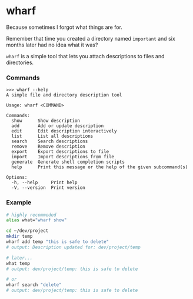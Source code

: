 # wharf

Because sometimes I forgot what things are for.

Remember that time you created a directory named `important` and six months later had no idea what it was?

`wharf` is a simple tool that lets you attach descriptions to files and directories.

### Commands

```text
>>> wharf --help
A simple file and directory description tool

Usage: wharf <COMMAND>

Commands:
  show      Show description
  add       Add or update description
  edit      Edit description interactively
  list      List all descriptions
  search    Search descriptions
  remove    Remove description
  export    Export descriptions to file
  import    Import descriptions from file
  generate  Generate shell completion scripts
  help      Print this message or the help of the given subcommand(s)

Options:
  -h, --help     Print help
  -V, --version  Print version
```

### Example

```bash
# highly recommeded
alias what="wharf show"
```

```bash
cd ~/dev/project
mkdir temp
wharf add temp "this is safe to delete"
# output: Description updated for: dev/project/temp

# later...
what temp
# output: dev/project/temp: this is safe to delete

# or
wharf search "delete"
# output: dev/project/temp: this is safe to delete
```
